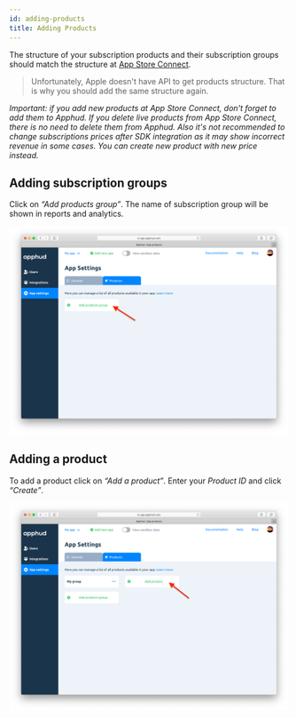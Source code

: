 ```yaml
---
id: adding-products
title: Adding Products
---
```


The structure of your subscription products and their subscription groups should match the structure at <a href="https://appstoreconnect.apple.com/" target="_blank">App Store Connect</a>.

> Unfortunately, Apple doesn't have API to get products structure. That is why you should add the same structure again.

*Important: if you add new products at App Store Connect, don't forget to add them to Apphud. If you delete live products from App Store Connect, there is no need to delete them from Apphud. Also it's not recommended to change subscriptions prices after SDK integration as it may show incorrect revenue in some cases. You can create new product with new price instead.*

## Adding subscription groups

Click on *“Add products group”*. The name of subscription group will be shown in reports and analytics.

![adding-products-group](assets/adding-products-group.png)

## Adding a product

To add a product click on *“Add a product”*. Enter your *Product ID* and click *“Create”*.

![adding-product](assets/adding-product.png)
